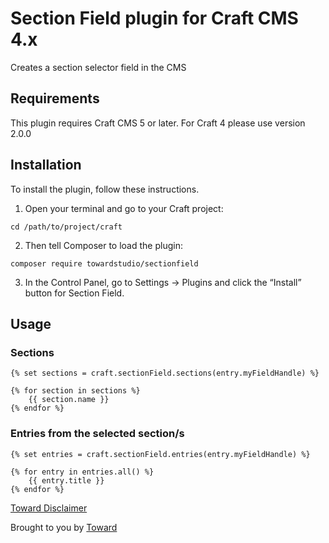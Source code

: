 # Section Field plugin for Craft CMS 4.x

Creates a section selector field in the CMS

## Requirements

This plugin requires Craft CMS 5 or later. For Craft 4 please use version 2.0.0

## Installation

To install the plugin, follow these instructions.

1. Open your terminal and go to your Craft project:

```
cd /path/to/project/craft
```

2. Then tell Composer to load the plugin:

```
composer require towardstudio/sectionfield
```

3. In the Control Panel, go to Settings → Plugins and click the “Install” button for Section Field.

## Usage

### Sections

```
{% set sections = craft.sectionField.sections(entry.myFieldHandle) %}

{% for section in sections %}
	{{ section.name }}
{% endfor %}
```

### Entries from the selected section/s

```
{% set entries = craft.sectionField.entries(entry.myFieldHandle) %}

{% for entry in entries.all() %}
	{{ entry.title }}
{% endfor %}
```

[Toward Disclaimer](https://github.com/towardstudio/toward-open-source-disclaimer)

Brought to you by [Toward](https://toward.studio)

